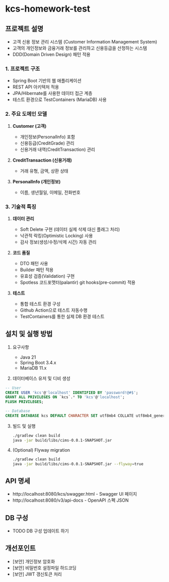 # kcs-homework-test

## 프로젝트 설명
- 고객 신용 정보 관리 시스템 (Customer Information Management System)
- 고객의 개인정보와 금융거래 정보를 관리하고 신용등급을 산정하는 시스템
- DDD(Domain Driven Design) 패턴 적용

### 1. 프로젝트 구조

- Spring Boot 기반의 웹 애플리케이션
- REST API 아키텍처 적용
- JPA/Hibernate를 사용한 데이터 접근 계층
- 테스트 환경으로 TestContainers (MariaDB) 사용

### 2. 주요 도메인 모델

1. **Customer (고객)**
   - 개인정보(PersonalInfo) 포함
   - 신용등급(CreditGrade) 관리
   - 신용거래 내역(CreditTransaction) 관리

2. **CreditTransaction (신용거래)**
   - 거래 유형, 금액, 상환 상태

3. **PersonalInfo (개인정보)**
   - 이름, 생년월일, 이메일, 전화번호

### 3. 기술적 특징

1. **데이터 관리**
   - Soft Delete 구현 (데이터 실제 삭제 대신 플래그 처리)
   - 낙관적 락킹(Optimistic Locking) 사용
   - 감사 정보(생성/수정/삭제 시간) 자동 관리

2. **코드 품질**
   - DTO 패턴 사용
   - Builder 패턴 적용
   - 유효성 검증(Validation) 구현
   - Spotless 코드포맷터(palantir) git hooks(pre-commit) 적용

3. **테스트**
   - 통합 테스트 환경 구성
   - Github Action으로 테스트 자동수행
   - TestContainers를 통한 실제 DB 환경 테스트

## 설치 및 실행 방법
1. 요구사항
   - Java 21
   - Spring Boot 3.4.x
   - MariaDB 11.x

2. 데이터베이스 유저 및 디비 생성
```sql
-- User
CREATE USER 'kcs'@'localhost' IDENTIFIED BY 'password!@#$';
GRANT ALL PRIVILEGES ON `kcs`.* TO 'kcs'@'localhost';
FLUSH PRIVILEGES;

-- Database
CREATE DATABASE kcs DEFAULT CHARACTER SET utf8mb4 COLLATE utf8mb4_general_ci;

```

3. 빌드 및 실행
   ```bash
   ./gradlew clean build
   java -jar build/libs/cims-0.0.1-SNAPSHOT.jar
   ```

4. (Optional) Flyway migration
   ```bash
   ./gradlew clean build
   java -jar build/libs/cims-0.0.1-SNAPSHOT.jar --flyway=true 
   ```

## API 명세
* http://localhost:8080/kcs/swagger.html - Swagger UI 페이지
* http://localhost:8080/v3/api-docs - OpenAPI 스펙 JSON

## DB 구성
* TODO DB 구성 업데이트 하기

## 개선포인트
- [보안] 개인정보 암호화
- [보안] 비밀번호 설정파일 하드코딩 
- [보안] JWT 갱신토큰 처리
